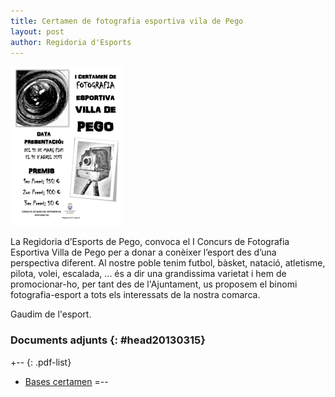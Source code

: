 ```yaml
---
title: Certamen de fotografia esportiva vila de Pego
layout: post
author: Regidoria d'Esports
---
```

<a class="salone-image center" href="/images/news/20130315_ConcursFotografiaEsportiva_big.jpg" title="Concurs Fotografia Esportiva">
    <img src="/images/news/20130315_ConcursFotografiaEsportiva_small.jpg" alt="Concurs Fotografia Esportiva">
</a>

La Regidoria d’Esports de Pego, convoca el I Concurs de Fotografia Esportiva Villa de Pego per a donar a conèixer l’esport des d’una perspectiva diferent. Al nostre poble tenim futbol, bàsket, natació, atletisme, pilota, volei, escalada, ... és a dir una grandissima varietat i hem de promocionar-ho, per tant des de l'Ajuntament, us proposem el binomi fotografia-esport  a tots els interessats de la nostra comarca.

Gaudim de l'esport.

### Documents adjunts {: #head20130315}
+-- {: .pdf-list}
* [Bases certamen](/pdf/noticies/20130315-BasesCertamenFotografiaEsportiva.pdf)
=--